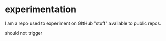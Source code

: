 # experimentation
I am a repo used to experiment on GItHub "stuff" available to public repos.  

should not trigger
